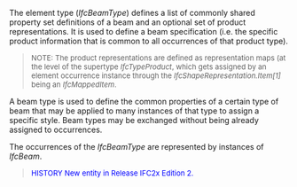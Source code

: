The element type (_IfcBeamType_) defines a list of commonly shared property set definitions of a beam and an optional set of product representations. It is used to define a beam specification (i.e. the specific product information that is common to all occurrences of that product type).

> <font size="-1">NOTE: The product representations are defined as
		  representation maps (at the level of the supertype <i>IfcTypeProduct</i>, which
		  gets assigned by an element occurrence instance through the
		  <i>IfcShapeRepresentation.Item[1]</i> being an
		  <i>IfcMappedItem</i>.</font>
>

A beam type is used to define the common properties of a certain type of beam that may be applied to many instances of that type to assign a specific style. Beam types may be exchanged without being already assigned to occurrences.

The occurrences of the _IfcBeamType_ are represented by instances of _IfcBeam_.

> <font color="#0000FF" size="-1">HISTORY New entity in Release IFC2x
		  Edition 2.</font>
>